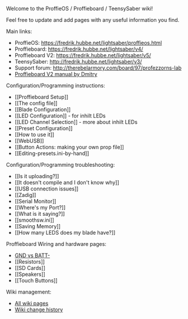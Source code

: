 Welcome to the ProffieOS / Proffieboard / TeensySaber wiki!

Feel free to update and add pages with any useful information you find.

Main links:
* ProffieOS: https://fredrik.hubbe.net/lightsaber/proffieos.html
* Proffieboard: https://fredrik.hubbe.net/lightsaber/v4/
* Proffieboard V2: https://fredrik.hubbe.net/lightsaber/v5/
* TeensySaber: http://fredrik.hubbe.net/lightsaber/v3/
* Support forum: http://therebelarmory.com/board/97/profezzorns-lab
* [Proffieboard V2 manual by Dmitry](https://drive.google.com/file/d/1vn9vRk-CNZSUHL4xm_hHwS6UgkfKXdO2/view)

Configuration/Programming instructions:
* [[Proffieboard Setup]]
* [[The config file]]
* [[Blade Configuration]]
* [[LED Configuration]] - for inhilt LEDs
* [[LED Channel Selection]] - more about inhilt LEDs
* [[Preset Configuration]]
* [[How to use it]]
* [[WebUSB]]
* [[Button Actions: making your own prop file]]
* [[Editing-presets.ini-by-hand]]

Configuration/Programming troubleshooting:
* [[Is it uploading?]]
* [[It doesn't compile and I don't know why]]
* [[USB connection issues]]
* [[Zadig]]
* [[Serial Monitor]]
* [[Where's my Port?]]
* [[What is it saying?]]
* [[smoothsw.ini]]
* [[Saving Memory]]
* [[How many LEDS does my blade have?]]

Proffieboard Wiring and hardware pages:
* [GND vs BATT-](https://github.com/profezzorn/ProffieOS/wiki/GND-vs-BATT)
* [[Resistors]]
* [[SD Cards]]
* [[Speakers]]
* [[Touch Buttons]]

Wiki management:
* [All wiki pages](https://github.com/profezzorn/ProffieOS/wiki/_pages)
* [Wiki change history](https://github.com/profezzorn/ProffieOS/wiki/_history)
